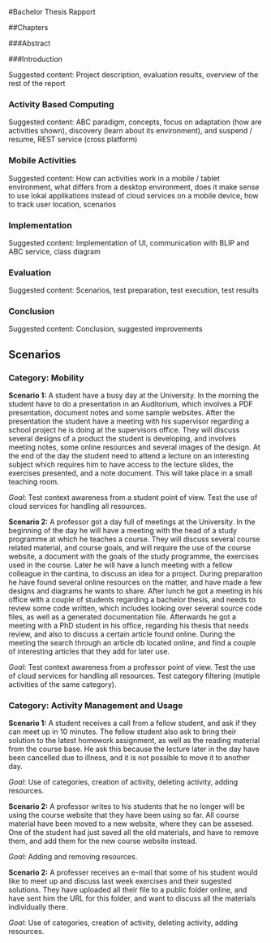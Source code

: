 #Bachelor Thesis Rapport

##Chapters

###Abstract

###Introduction

Suggested content: Project description, evaluation results, overview of the rest of the report

### Activity Based Computing

Suggested content: ABC paradigm, concepts, focus on adaptation (how are activities shown), discovery (learn about its environment), and suspend / resume, REST service (cross platform)

### Mobile Activities

Suggested content: How can activities work in a mobile / tablet environment, what differs from a desktop environment, does it make sense to use lokal applikations instead of cloud services on a mobile device, how to track user location, scenarios

### Implementation

Suggested content: Implementation of UI, communication with BLIP and ABC service, class diagram

### Evaluation

Suggested content: Scenarios, test preparation, test execution, test results

### Conclusion

Suggested content: Conclusion, suggested improvements


## Scenarios

### Category: Mobility

**Scenario 1:**
A student have a busy day at the University. In the morning the student have to do a presentation in an Auditorium, which involves a PDF presentation, document notes and some sample websites. After the presentation the student have a meeting with his supervisor regarding a school project he is doing at the supervisors office. They will discuss several designs of a product the student is developing, and involves meeting notes, some online resources and several images of the design. At the end of the day the student need to attend a lecture on an interesting subject which requires him to have access to the lecture slides, the exercises presented, and a note document. This will take place in a small teaching room.

*Goal*: Test context awareness from a student point of view. Test the use of cloud services for handling all resources.

**Scenario 2:**
A professor got a day full of meetings at the University. In the beginning of the day he will have a meeting with the head of a study programme at which he teaches a course. They will discuss several course related material, and course goals, and will require the use of the course website, a document with the goals of the study programme, the exercises used in the course. Later he will have a lunch meeting with a fellow colleague in the cantina, to discuss an idea for a project. During preparation he have found several online resources on the matter, and have made a few designs and diagrams he wants to share. After lunch he got a meeting in his office with a couple of students regarding a bachelor thesis, and needs to review some code written, which includes looking over several source code files, as well as a generated documentation file. Afterwards he got a meeting with a PhD student in his office, regarding his thesis that needs review, and also to discuss a certain article found online. During the meeting the search through an article db located online, and find a couple of interesting articles that they add for later use.

*Goal*: Test context awareness from a professor point of view. Test the use of cloud services for handling all resources. Test category filtering (mutiple activities of the same category).

### Category: Activity Management and Usage

**Scenario 1:**
A student receives a call from a fellow student, and ask if they can meet up in 10 minutes. The fellow student also ask to bring their solution to the latest homework assignment, as well as the reading material from the course base. He ask this because the lecture later in the day have been cancelled due to illness, and it is not possible to move it to another day.

*Goal*: Use of categories, creation of activity, deleting activity, adding resources.

**Scenario 2:**
A professor writes to his students that he no longer will be using the course website that they have been using so far. All course material have been moved to a new website, where they can be assesed. One of the student had just saved all the old materials, and have to remove them, and add them for the new course website instead.

*Goal*: Adding and removing resources.

**Scenario 2:**
A professer receives an e-mail that some of his student would like to meet up and discuss last week exercises and their sugested solutions. They have uploaded all their file to a public folder online, and have sent him the URL for this folder, and want to discuss all the materials individually there.

*Goal*: Use of categories, creation of activity, deleting activity, adding resources.